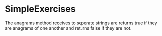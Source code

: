 # SimpleExercises
The anagrams method receives to seperate strings are returns true if they are anagrams of one another and returns false if they are not.

